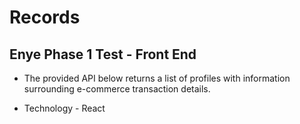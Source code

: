 # Records

## Enye Phase 1 Test - Front End

- The provided API below returns a list of profiles with information surrounding e-commerce transaction details.

- Technology - React